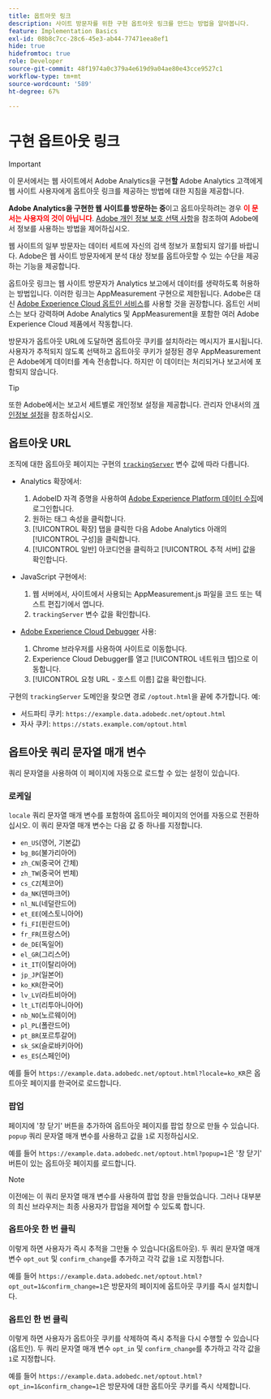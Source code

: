 ```yaml
---
title: 옵트아웃 링크
description: 사이트 방문자를 위한 구현 옵트아웃 링크를 만드는 방법을 알아봅니다.
feature: Implementation Basics
exl-id: 08b8c7cc-28c6-45e3-ab44-77471eea8ef1
hide: true
hidefromtoc: true
role: Developer
source-git-commit: 48f1974a0c379a4e619d9a04ae80e43cce9527c1
workflow-type: tm+mt
source-wordcount: '589'
ht-degree: 67%

---
```


# 구현 옵트아웃 링크

>[!IMPORTANT]
>
> 이 문서에서는 웹 사이트에서 Adobe Analytics을 구현&#x200B;**할** Adobe Analytics 고객에게 웹 사이트 사용자에게 옵트아웃 링크를 제공하는 방법에 대한 지침을 제공합니다. <p><p>
> **Adobe Analytics을 구현한 웹 사이트를 방문하는 중**&#x200B;이고 옵트아웃하려는 경우 **<span style="color:red">이 문서는 사용자의 것이 아닙니다</span>**. [Adobe 개인 정보 보호 선택 사항](https://www.adobe.com/kr/privacy/opt-out.html)을 참조하여 Adobe에서 정보를 사용하는 방법을 제어하십시오.

웹 사이트의 일부 방문자는 데이터 세트에 자신의 검색 정보가 포함되지 않기를 바랍니다. Adobe은 웹 사이트 방문자에게 분석 대상 정보를 옵트아웃할 수 있는 수단을 제공하는 기능을 제공합니다.

옵트아웃 링크는 웹 사이트 방문자가 Analytics 보고에서 데이터를 생략하도록 허용하는 방법입니다. 이러한 링크는 AppMeasurement 구현으로 제한됩니다. Adobe은 대신 [Adobe Experience Cloud 옵트인 서비스](https://experienceleague.adobe.com/docs/id-service/using/implementation/opt-in-service/optin-overview.html?lang=ko-KR)를 사용할 것을 권장합니다. 옵트인 서비스는 보다 강력하며 Adobe Analytics 및 AppMeasurement을 포함한 여러 Adobe Experience Cloud 제품에서 작동합니다.

방문자가 옵트아웃 URL에 도달하면 옵트아웃 쿠키를 설치하라는 메시지가 표시됩니다. 사용자가 추적되지 않도록 선택하고 옵트아웃 쿠키가 설정된 경우 AppMeasurement은 Adobe에게 데이터를 계속 전송합니다. 하지만 이 데이터는 처리되거나 보고서에 포함되지 않습니다.

>[!TIP]
>
>또한 Adobe에서는 보고서 세트별로 개인정보 설정을 제공합니다. 관리자 안내서의 [개인정보 설정](/help/admin/admin/c-manage-report-suites/c-edit-report-suites/general/privacy-settings.md)을 참조하십시오.

## 옵트아웃 URL

조직에 대한 옵트아웃 페이지는 구현의 [`trackingServer`](../vars/config-vars/trackingserver.md) 변수 값에 따라 다릅니다.

* Analytics 확장에서:
   1. AdobeID 자격 증명을 사용하여 [Adobe Experience Platform 데이터 수집](https://experience.adobe.com/data-collection)에 로그인합니다.
   1. 원하는 태그 속성을 클릭합니다.
   1. [!UICONTROL 확장] 탭을 클릭한 다음 Adobe Analytics 아래의 [!UICONTROL 구성]을 클릭합니다.
   1. [!UICONTROL 일반] 아코디언을 클릭하고 [!UICONTROL 추적 서버] 값을 확인합니다.

* JavaScript 구현에서:
   1. 웹 서버에서, 사이트에서 사용되는 AppMeasurement.js 파일을 코드 또는 텍스트 편집기에서 엽니다.
   1. `trackingServer` 변수 값을 확인합니다.

* [Adobe Experience Cloud Debugger](https://experienceleague.adobe.com/docs/experience-platform/debugger/home.html) 사용:
   1. Chrome 브라우저를 사용하여 사이트로 이동합니다.
   1. Experience Cloud Debugger를 열고 [!UICONTROL 네트워크 탭]으로 이동합니다.
   1. [!UICONTROL 요청 URL - 호스트 이름] 값을 확인합니다.

구현의 `trackingServer` 도메인을 찾으면 경로 `/optout.html`을 끝에 추가합니다. 예:

* 서드파티 쿠키: `https://example.data.adobedc.net/optout.html`
* 자사 쿠키: `https://stats.example.com/optout.html`

## 옵트아웃 쿼리 문자열 매개 변수

쿼리 문자열을 사용하여 이 페이지에 자동으로 로드할 수 있는 설정이 있습니다.

### 로케일

`locale` 쿼리 문자열 매개 변수를 포함하여 옵트아웃 페이지의 언어를 자동으로 전환하십시오. 이 쿼리 문자열 매개 변수는 다음 값 중 하나를 지정합니다.

* `en_US`(영어, 기본값)
* `bg_BG`(불가리아어)
* `zh_CN`(중국어 간체)
* `zh_TW`(중국어 번체)
* `cs_CZ`(체코어)
* `da_NK`(덴마크어)
* `nl_NL`(네덜란드어)
* `et_EE`(에스토니아어)
* `fi_FI`(핀란드어)
* `fr_FR`(프랑스어)
* `de_DE`(독일어)
* `el_GR`(그리스어)
* `it_IT`(이탈리아어)
* `jp_JP`(일본어)
* `ko_KR`(한국어)
* `lv_LV`(라트비아어)
* `lt_LT`(리투아니아어)
* `nb_NO`(노르웨이어)
* `pl_PL`(폴란드어)
* `pt_BR`(포르투갈어)
* `sk_SK`(슬로바키아어)
* `es_ES`(스페인어)

예를 들어 `https://example.data.adobedc.net/optout.html?locale=ko_KR`은 옵트아웃 페이지를 한국어로 로드합니다.

### 팝업

페이지에 &#39;창 닫기&#39; 버튼을 추가하여 옵트아웃 페이지를 팝업 창으로 만들 수 있습니다. `popup` 쿼리 문자열 매개 변수를 사용하고 값을 `1`로 지정하십시오.

예를 들어 `https://example.data.adobedc.net/optout.html?popup=1`은 &#39;창 닫기&#39; 버튼이 있는 옵트아웃 페이지를 로드합니다.

>[!NOTE]
>
>이전에는 이 쿼리 문자열 매개 변수를 사용하여 팝업 창을 만들었습니다. 그러나 대부분의 최신 브라우저는 최종 사용자가 팝업을 제어할 수 있도록 합니다.

### 옵트아웃 한 번 클릭

이렇게 하면 사용자가 즉시 추적을 그만둘 수 있습니다(옵트아웃). 두 쿼리 문자열 매개 변수 `opt_out` 및 `confirm_change`를 추가하고 각각 값을 `1`로 지정합니다.

예를 들어 `https://example.data.adobedc.net/optout.html?opt_out=1&confirm_change=1`은 방문자의 페이지에 옵트아웃 쿠키를 즉시 설치합니다.

### 옵트인 한 번 클릭

이렇게 하면 사용자가 옵트아웃 쿠키를 삭제하여 즉시 추적을 다시 수행할 수 있습니다(옵트인). 두 쿼리 문자열 매개 변수 `opt_in` 및 `confirm_change`를 추가하고 각각 값을 `1`로 지정합니다.

예를 들어 `https://example.data.adobedc.net/optout.html?opt_in=1&confirm_change=1`은 방문자에 대한 옵트아웃 쿠키를 즉시 삭제합니다.
